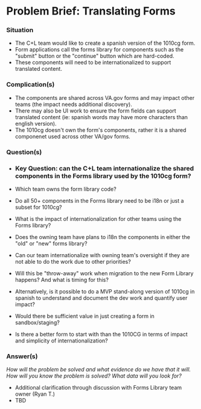 # Problem Brief: Translating Forms

### Situation

- The C+L team would like to create a spanish version of the 1010cg form.
- Form applications call the forms library for components such as the "submit" button or the "continue" button which are hard-coded.
- These components will need to be internationalized to support translated content.

### Complication(s)

- The components are shared across VA.gov forms and may impact other teams (the impact needs additional discovery).
- There may also be UI work to ensure the form fields can support translated content (ie: spanish words may have more characters than english version).
- The 1010cg doesn't own the form's components, rather it is a shared componenet used across other VA/gov forms.

### Question(s)
- ### Key Question: can the C+L team internationalize the shared components in the Forms library used by the 1010cg form?

- Which team owns the form library code?
- Do all 50+ components in the Forms library need to be i18n or just a subset for 1010cg?
- What is the impact of internationalization for other teams using the Forms library?
- Does the owning team have plans to i18n the components in either the "old" or "new" forms library? 
- Can our team internationalize with owning team's oversight if they are not able to do the work due to other priorities?
- Will this be "throw-away" work when migration to the new Form Library happens? And what is timing for this?
- Alternatively, is it possible to do a MVP stand-along version of 1010cg in spanish to understand and document the dev work and quantify user impact?
- Would there be sufficient value in just creating a form in sandbox/staging? 
- Is there a better form to start with than the 1010CG in terms of impact and simplicity of internationalization?

### Answer(s)
_How will the problem be solved and what evidence do we have that it will._ 
_How will you know the problem is solved? What data will you look for?_

- Additional clarification through discussion with Forms Library team owner (Ryan T.)
- TBD
